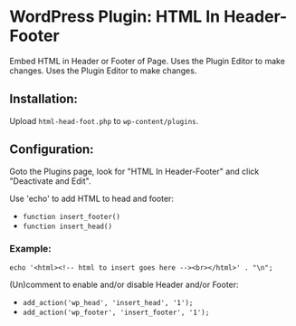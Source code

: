 
# WordPress Plugin: HTML In Header-Footer

Embed HTML in Header or Footer of Page. Uses the Plugin Editor to make changes.
Uses the Plugin Editor to make changes.

## Installation:

Upload ```html-head-foot.php``` to ```wp-content/plugins```.

## Configuration:

Goto the Plugins page, look for "HTML In Header-Footer" and click "Deactivate and Edit".

Use 'echo' to add HTML to head and footer:
- ```function insert_footer()```
- ```function insert_head()```

### Example:
```
echo '<html><!-- html to insert goes here --><br></html>' . "\n";
```

(Un)comment to enable and/or disable Header and/or Footer:
- ```add_action('wp_head', 'insert_head', '1');```
- ```add_action('wp_footer', 'insert_footer', '1');```
